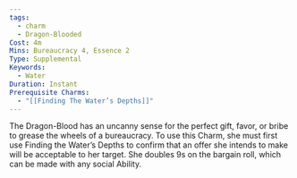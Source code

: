 ```yaml
---
tags:
  - charm
  - Dragon-Blooded
Cost: 4m
Mins: Bureaucracy 4, Essence 2
Type: Supplemental
Keywords:
  - Water
Duration: Instant
Prerequisite Charms:
  - "[[Finding The Water’s Depths]]"
---
```

The Dragon-Blood has an uncanny sense for the perfect gift, favor, or bribe to grease the wheels of a bureaucracy. To use this Charm, she must first use Finding the Water’s Depths to confirm that an offer she intends to make will be acceptable to her target. She doubles 9s on the bargain roll, which can be made with any social Ability.